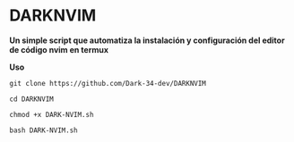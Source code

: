 # DARKNVIM
**Un simple script que automatiza la instalación y configuración del editor de código nvim en termux**

**Uso**

`git clone https://github.com/Dark-34-dev/DARKNVIM`

`cd DARKNVIM`

`chmod +x DARK-NVIM.sh`

`bash DARK-NVIM.sh`


